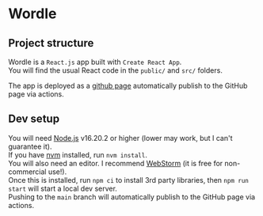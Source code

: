 # Wordle

## Project structure
Wordle is a ``React.js`` app built with ``Create React App``.  
You will find the usual React code in the ``public/`` and ``src/`` folders.

The app is deployed as a [github page](https://pages.github.com/) automatically publish to the GitHub page via actions.

## Dev setup
You will need [Node.js](https://nodejs.org/en/) v16.20.2 or higher (lower may work, but I can't guarantee it).  
If you have [nvm](https://github.com/nvm-sh/nvm) installed, run `nvm install`.  
You will also need an editor. I recommend [WebStorm](https://www.jetbrains.com/webstorm/) (it is free for non-commercial use!).  
Once this is installed, run ``npm ci`` to install 3rd party libraries, then ``npm run start`` will start a local dev server.  
Pushing to the `main` branch will automatically publish to the GitHub page via actions.
